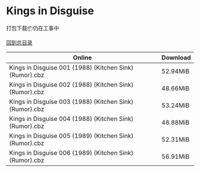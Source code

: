 # Kings in Disguise

打包下载📦仍在工事中

[回到总目录](/Catalogs.md)







Online | Download
--- | ---
Kings in Disguise 001 (1988) (Kitchen Sink) (Rumor).cbz | 52.94MiB
Kings in Disguise 002 (1988) (Kitchen Sink) (Rumor).cbz | 48.66MiB
Kings in Disguise 003 (1988) (Kitchen Sink) (Rumor).cbz | 53.24MiB
Kings in Disguise 004 (1988) (Kitchen Sink) (Rumor).cbz | 48.88MiB
Kings in Disguise 005 (1989) (Kitchen Sink) (Rumor).cbz | 52.31MiB
Kings in Disguise 006 (1989) (Kitchen Sink) (Rumor).cbz | 56.91MiB